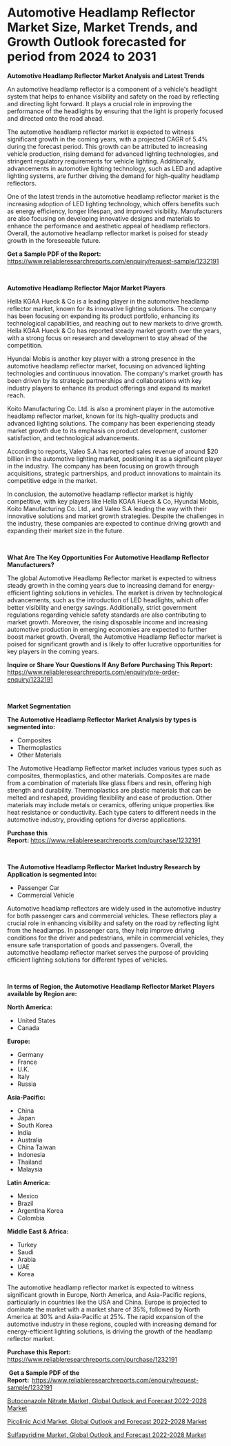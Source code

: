 <p><h1>Automotive Headlamp Reflector Market Size, Market Trends, and Growth Outlook forecasted for period from 2024 to 2031</h1></p><p><strong>Automotive Headlamp Reflector Market Analysis and Latest Trends</strong></p>
<p><p>An automotive headlamp reflector is a component of a vehicle's headlight system that helps to enhance visibility and safety on the road by reflecting and directing light forward. It plays a crucial role in improving the performance of the headlights by ensuring that the light is properly focused and directed onto the road ahead.</p><p>The automotive headlamp reflector market is expected to witness significant growth in the coming years, with a projected CAGR of 5.4% during the forecast period. This growth can be attributed to increasing vehicle production, rising demand for advanced lighting technologies, and stringent regulatory requirements for vehicle lighting. Additionally, advancements in automotive lighting technology, such as LED and adaptive lighting systems, are further driving the demand for high-quality headlamp reflectors.</p><p>One of the latest trends in the automotive headlamp reflector market is the increasing adoption of LED lighting technology, which offers benefits such as energy efficiency, longer lifespan, and improved visibility. Manufacturers are also focusing on developing innovative designs and materials to enhance the performance and aesthetic appeal of headlamp reflectors. Overall, the automotive headlamp reflector market is poised for steady growth in the foreseeable future.</p></p>
<p><strong>Get a Sample PDF of the Report:&nbsp;</strong> <a href="https://www.reliableresearchreports.com/enquiry/request-sample/1232191">https://www.reliableresearchreports.com/enquiry/request-sample/1232191</a></p>
<p>&nbsp;</p>
<p><strong>Automotive Headlamp Reflector Major Market Players</strong></p>
<p><p>Hella KGAA Hueck & Co is a leading player in the automotive headlamp reflector market, known for its innovative lighting solutions. The company has been focusing on expanding its product portfolio, enhancing its technological capabilities, and reaching out to new markets to drive growth. Hella KGAA Hueck & Co has reported steady market growth over the years, with a strong focus on research and development to stay ahead of the competition.</p><p>Hyundai Mobis is another key player with a strong presence in the automotive headlamp reflector market, focusing on advanced lighting technologies and continuous innovation. The company's market growth has been driven by its strategic partnerships and collaborations with key industry players to enhance its product offerings and expand its market reach.</p><p>Koito Manufacturing Co. Ltd. is also a prominent player in the automotive headlamp reflector market, known for its high-quality products and advanced lighting solutions. The company has been experiencing steady market growth due to its emphasis on product development, customer satisfaction, and technological advancements.</p><p>According to reports, Valeo S.A has reported sales revenue of around $20 billion in the automotive lighting market, positioning it as a significant player in the industry. The company has been focusing on growth through acquisitions, strategic partnerships, and product innovations to maintain its competitive edge in the market.</p><p>In conclusion, the automotive headlamp reflector market is highly competitive, with key players like Hella KGAA Hueck & Co, Hyundai Mobis, Koito Manufacturing Co. Ltd., and Valeo S.A leading the way with their innovative solutions and market growth strategies. Despite the challenges in the industry, these companies are expected to continue driving growth and expanding their market size in the future.</p></p>
<p>&nbsp;</p>
<p><strong>What Are The Key Opportunities For Automotive Headlamp Reflector Manufacturers?</strong></p>
<p><p>The global Automotive Headlamp Reflector market is expected to witness steady growth in the coming years due to increasing demand for energy-efficient lighting solutions in vehicles. The market is driven by technological advancements, such as the introduction of LED headlights, which offer better visibility and energy savings. Additionally, strict government regulations regarding vehicle safety standards are also contributing to market growth. Moreover, the rising disposable income and increasing automotive production in emerging economies are expected to further boost market growth. Overall, the Automotive Headlamp Reflector market is poised for significant growth and is likely to offer lucrative opportunities for key players in the coming years.</p></p>
<p><strong>Inquire or Share Your Questions If Any Before Purchasing This Report:</strong> <a href="https://www.reliableresearchreports.com/enquiry/pre-order-enquiry/1232191">https://www.reliableresearchreports.com/enquiry/pre-order-enquiry/1232191</a></p>
<p>&nbsp;</p>
<p><strong>Market Segmentation</strong></p>
<p><strong>The Automotive Headlamp Reflector Market Analysis by types is segmented into:</strong></p>
<p><ul><li>Composites</li><li>Thermoplastics</li><li>Other Materials</li></ul></p>
<p><p>The Automotive Headlamp Reflector market includes various types such as composites, thermoplastics, and other materials. Composites are made from a combination of materials like glass fibers and resin, offering high strength and durability. Thermoplastics are plastic materials that can be melted and reshaped, providing flexibility and ease of production. Other materials may include metals or ceramics, offering unique properties like heat resistance or conductivity. Each type caters to different needs in the automotive industry, providing options for diverse applications.</p></p>
<p><strong>Purchase this Report:&nbsp;</strong><a href="https://www.reliableresearchreports.com/purchase/1232191">https://www.reliableresearchreports.com/purchase/1232191</a></p>
<p>&nbsp;</p>
<p><strong>The Automotive Headlamp Reflector Market Industry Research by Application is segmented into:</strong></p>
<p><ul><li>Passenger Car</li><li>Commercial Vehicle</li></ul></p>
<p><p>Automotive headlamp reflectors are widely used in the automotive industry for both passenger cars and commercial vehicles. These reflectors play a crucial role in enhancing visibility and safety on the road by reflecting light from the headlamps. In passenger cars, they help improve driving conditions for the driver and pedestrians, while in commercial vehicles, they ensure safe transportation of goods and passengers. Overall, the automotive headlamp reflector market serves the purpose of providing efficient lighting solutions for different types of vehicles.</p></p>
<p>&nbsp;</p>
<p><strong>In terms of Region, the Automotive Headlamp Reflector Market Players available by Region are:</strong></p>
<p>
    <p> <strong> North America: </strong>
        <ul>
            <li>United States</li>
            <li>Canada</li>
        </ul>
        </p> 
    <p> <strong> Europe: </strong>
        <ul>
            <li>Germany</li>
            <li>France</li>
            <li>U.K.</li>
            <li>Italy</li>
            <li>Russia</li>
        </ul>
        </p> 
    <p> <strong> Asia-Pacific: </strong>
        <ul>
            <li>China</li>
            <li>Japan</li>
            <li>South Korea</li>
            <li>India</li>
            <li>Australia</li>
            <li>China Taiwan</li>
            <li>Indonesia</li>
            <li>Thailand</li>
            <li>Malaysia</li>
        </ul>
        </p> 
    <p> <strong> Latin America: </strong>
        <ul>
            <li>Mexico</li>
            <li>Brazil</li>
            <li>Argentina Korea</li>
            <li>Colombia</li>
        </ul>
        </p> 
    <p> <strong> Middle East & Africa: </strong>
        <ul>
            <li>Turkey</li>
            <li>Saudi</li>
            <li>Arabia</li>
            <li>UAE</li>
            <li>Korea</li>
        </ul>
    </p>
    </p>
<p><p>The automotive headlamp reflector market is expected to witness significant growth in Europe, North America, and Asia-Pacific regions, particularly in countries like the USA and China. Europe is projected to dominate the market with a market share of 35%, followed by North America at 30% and Asia-Pacific at 25%. The rapid expansion of the automotive industry in these regions, coupled with increasing demand for energy-efficient lighting solutions, is driving the growth of the headlamp reflector market.</p></p>
<p><strong>Purchase this Report: </strong><a href="https://www.reliableresearchreports.com/purchase/1232191">https://www.reliableresearchreports.com/purchase/1232191</a></p>
<p>&nbsp;<strong>Get a Sample PDF of the Report:&nbsp;&nbsp;</strong><a href="https://www.reliableresearchreports.com/enquiry/request-sample/1232191">https://www.reliableresearchreports.com/enquiry/request-sample/1232191</a></p>
<p><strong></strong></p>
<p><p><a href="https://view.publitas.com/reportprime-1/butoconazole-nitrate-market-global-outlook-and-forecast-2022-2028-market-size-2023-2030-global-industrial-analysis-key-geographical-regions-market-share-top-key-players-product-types-and-forecast-research-report/">Butoconazole Nitrate Market, Global Outlook and Forecast 2022-2028 Market</a></p><p><a href="https://view.publitas.com/reportprime-1/picolinic-acid-market-global-outlook-and-forecast-2022-2028-market-insights-market-players-and-forecast-till-2030/">Picolinic Acid Market, Global Outlook and Forecast 2022-2028 Market</a></p><p><a href="https://view.publitas.com/reportprime-1/sulfapyridine-market-global-outlook-and-forecast-2022-2028-market-research-report-unlocks-analysis-on-the-market-financial-status-market-size-and-market-revenue-upto-2030/">Sulfapyridine Market, Global Outlook and Forecast 2022-2028 Market</a></p></p>